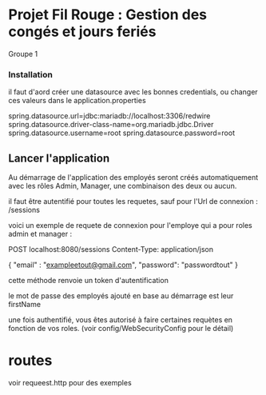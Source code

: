 # Projet Fil Rouge : Gestion des congés et jours feriés


Groupe 1

### Installation
il faut d'aord créer une datasource avec les bonnes credentials,
ou changer ces valeurs dans le application.properties 


spring.datasource.url=jdbc:mariadb://localhost:3306/redwire
spring.datasource.driver-class-name=org.mariadb.jdbc.Driver
spring.datasource.username=root
spring.datasource.password=root

## Lancer l'application
Au démarrage de l'application des employés seront créés automatiquement avec les rôles
Admin, Manager, une combinaison des deux ou aucun.

il faut être autentifié pour toutes les requetes,
sauf pour l'Url de connexion : /sessions

voici un exemple de requete de connexion pour l'employe qui a pour roles admin et manager :

POST localhost:8080/sessions
Content-Type: application/json

{
"email" : "exampleetout@gmail.com",
"password": "passwordtout"
}

cette méthode renvoie un token d'autentification

le mot de passe des employés ajouté en base au démarrage est leur firstName

une fois authentifié, vous êtes autorisé à faire certaines requètes en fonction de vos roles.
(voir config/WebSecurityConfig pour le détail)


# routes
voir requeest.http pour des exemples
